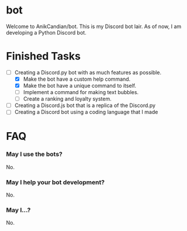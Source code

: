 # bot

Welcome to AnikCandian/bot. This is my Discord bot lair. As of now, I am developing a Python Discord bot.



# Finished Tasks
- [ ] Creating a Discord.py bot with as much features as possible.
  - [x] Make the bot have a custom help command.
  - [x] Make the bot have a unique command to itself.
  - [ ] Implement a command for making text bubbles.
  - [ ] Create a ranking and loyalty system.
 - [ ] Creating a Discord.js bot that is a replica of the Discord.py
 - [ ] Creating a Discord bot using a coding language that I made
 
# FAQ

### May I use the bots?
No.

### May I help your bot development?
No.

### May I...?
No.
